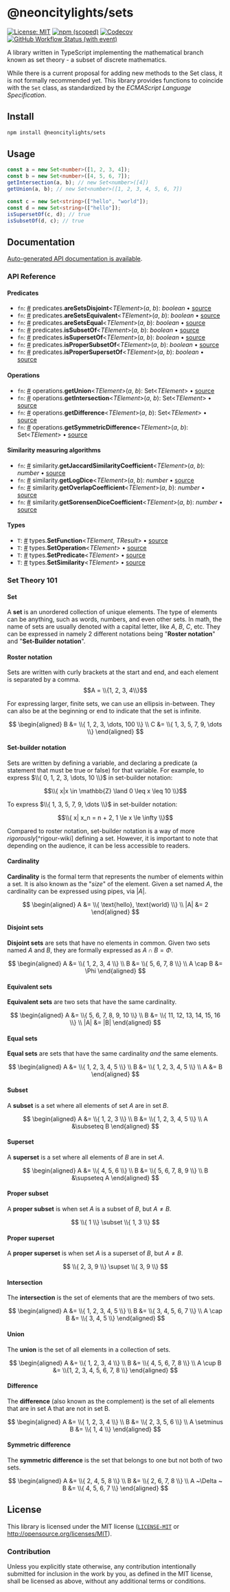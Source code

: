 # @neoncitylights/sets
[![License: MIT](https://img.shields.io/badge/License-MIT-blue.svg?style=flat-square)](https://opensource.org/licenses/MIT)
[![npm (scoped)](https://img.shields.io/npm/v/@neoncitylights/set-theory?style=flat-square)](https://www.npmjs.com/package/@neoncitylights/set-theory)
[![Codecov](https://img.shields.io/codecov/c/github/neoncitylights/ts-sets?style=flat-square&logo=codecov&logoColor=%23fff)](https://codecov.io/gh/neoncitylights/ts-sets)
[![GitHub Workflow Status (with event)](https://img.shields.io/github/actions/workflow/status/neoncitylights/ts-sets/.github%2Fworkflows%2Fmain.yml?style=flat-square)](https://github.com/neoncitylights/ts-sets/actions/workflows/main.yml)

A library written in TypeScript implementing the mathematical branch known as set theory - a subset of discrete mathematics.

While there is a current proposal for adding new methods to the Set class, it is not formally recommended yet. This library provides functions to coincide with the `Set` class, as standardized by the *ECMAScript Language Specification*.

## Install
```bash
npm install @neoncitylights/sets
```

## Usage
```ts
const a = new Set<number>([1, 2, 3, 4]);
const b = new Set<number>([4, 5, 6, 7]);
getIntersection(a, b); // new Set<number>([4])
getUnion(a, b); // new Set<number>([1, 2, 3, 4, 5, 6, 7])

const c = new Set<string>(["hello", "world"]);
const d = new Set<string>(["hello"]);
isSupersetOf(c, d); // true
isSubsetOf(d, c); // true
```

## Documentation
[Auto-generated API documentation is available](https://neoncitylights.github.io/ts-sets/).

### API Reference
#### Predicates
* `fn`: <a href="#areSetsDisjoint">#</a> predicates.**areSetsDisjoint**<*TElement*>(*a*, *b*): *boolean* • [source](./src/predicates.ts)
* `fn`: <a href="#areSetsEquivalent">#</a> predicates.**areSetsEquivalent**<*TElement*>(*a*, *b*): *boolean* • [source](./src/predicates.ts)
* `fn`: <a href="#areSetsEqual">#</a> predicates.**areSetsEqual**<*TElement*>(*a*, *b*): *boolean* • [source](./src/predicates.ts)
* `fn`: <a href="#isSubsetOf">#</a> predicates.**isSubsetOf**<*TElement*>(*a*, *b*): *boolean* • [source](./src/predicates.ts)
* `fn`: <a href="#isSupersetOf">#</a> predicates.**isSupersetOf**<*TElement*>(*a*, *b*): *boolean* • [source](./src/predicates.ts)
* `fn`: <a href="#isProperSubsetOf">#</a> predicates.**isProperSubsetOf**<*TElement*>(*a*, *b*): *boolean* • [source](./src/predicates.ts)
* `fn`: <a href="#isProperSupersetOf">#</a> predicates.**isProperSupersetOf**<*TElement*>(*a*, *b*): *boolean* • [source](./src/predicates.ts)

#### Operations
* `fn`: <a href="#getUnion">#</a> operations.**getUnion**<*TElement*>(*a*, *b*): Set<*TElement*> • [source](./src/operations.ts)
* `fn`: <a href="#getIntersection">#</a> operations.**getIntersection**<*TElement*>(*a*, *b*): Set<*TElement*> • [source](./src/operations.ts)
* `fn`: <a href="#getDifference">#</a> operations.**getDifference**<*TElement*>(*a*, *b*): Set<*TElement*> • [source](./src/operations.ts)
* `fn`: <a href="#getSymmetricDifference">#</a> operations.**getSymmetricDifference**<*TElement*>(*a*, *b*): Set<*TElement*> • [source](./src/operations.ts)

#### Similarity measuring algorithms
* `fn`: <a href="#getJaccardSimilarityCoefficient">#</a> similarity.**getJaccardSimilarityCoefficient**<*TElement*>(*a*, *b*): *number* • [source](./src/similarity.ts)
* `fn`: <a href="#getLogDice">#</a> similarity.**getLogDice**<*TElement*>(*a*, *b*): *number* • [source](./src/similarity.ts)
* `fn`: <a href="#getOverlapCoefficient">#</a> similarity.**getOverlapCoefficient**<*TElement*>(*a*, *b*): *number* • [source](./src/similarity.ts)
* `fn`: <a href="#getSorensenDiceCoefficient">#</a> similarity.**getSorensenDiceCoefficient**<*TElement*>(*a*, *b*): *number* • [source](./src/similarity.ts)

#### Types
* `T`: <a href="#SetFunction">#</a> types.**SetFunction**<*TElement*, *TResult*> • [source](./src/types.ts)
* `T`: <a href="#SetOperation">#</a> types.**SetOperation**<*TElement*> • [source](./src/types.ts)
* `T`: <a href="#SetPredicate">#</a> types.**SetPredicate**<*TElement*> • [source](./src/types.ts)
* `T`: <a href="#SetSimilarity">#</a> types.**SetSimilarity**<*TElement*> • [source](./src/types.ts)

### Set Theory 101
#### Set
A **set** is an unordered collection of unique elements. The type of elements can be anything, such as words, numbers, and even other sets. In math, the name of sets are usually denoted with a capital letter, like $A$, $B$, $C$, etc. They can be expressed in namely 2 different notations being "**Roster notation**" and "**Set-Builder notation**".
#### Roster notation
Sets are written with curly brackets at the start and end, and each element is separated by a comma.
$$A = \\{1, 2, 3, 4\\}$$

For expressing larger, finite sets, we can use an ellipsis in-between. They can also be at the beginning or end to indicate that the set is infinite.

$$
\begin{aligned}
B &= \\{ 1, 2, 3, \dots, 100 \\} \\
C &= \\{ 1, 3, 5, 7, 9, \dots \\}
\end{aligned}
$$

#### Set-builder notation
Sets are written by defining a variable, and declaring a predicate (a statement that must be true or false) for that variable.
For example, to express $\\{ 0, 1, 2, 3, \dots, 10 \\}$ in set-builder notation:

$$\\{ x|x \in \mathbb{Z} \land 0 \leq x \leq 10 \\}$$

To express $\\{ 1, 3, 5, 7, 9, \dots \\}$ in set-builder notation:

$$\\{ x| x_n = n + 2, 1 \le x \le \infty \\}$$

Compared to roster notation, set-builder notation is a way of more *rigorously*[^rigour-wiki] defining a set. However, it is important to note that depending on the audience, it can be less accessible to readers.

#### Cardinality
**Cardinality** is the formal term that represents the number of elements within a set. It is also known as the "*size*" of the element. Given a set named $A$, the cardinality can be expressed using pipes, via $|A|$.

$$
\begin{aligned}
A &= \\{ \text{hello}, \text{world} \\} \\
|A| &= 2
\end{aligned}
$$

#### Disjoint sets
**Disjoint sets** are sets that have no elements in common. Given two sets named $A$ and $B$, they are formally expressed as $A \cap B = \Phi$.

$$
\begin{aligned}
A &= \\{ 1, 2, 3, 4 \\} \\
B &= \\{ 5, 6, 7, 8 \\} \\
A \cap B &= \Phi
\end{aligned}
$$

#### Equivalent sets
**Equivalent sets** are two sets that have the same cardinality.

$$
\begin{aligned}
A &= \\{ 5, 6, 7, 8, 9, 10 \\} \\
B &= \\{ 11, 12, 13, 14, 15, 16 \\} \\
|A| &= |B|
\end{aligned}
$$

#### Equal sets
**Equal sets** are sets that have the same cardinality *and* the same elements.

$$
\begin{aligned}
A &= \\{ 1, 2, 3, 4, 5 \\} \\
B &= \\{ 1, 2, 3, 4, 5 \\} \\
A &= B
\end{aligned}
$$

#### Subset
A **subset** is a set where all elements of set $A$ are in set $B$.

$$
\begin{aligned}
A &= \\{ 1, 2, 3 \\} \\
B &= \\{ 1, 2, 3, 4, 5 \\} \\
A &\subseteq B
\end{aligned}
$$

#### Superset
A **superset** is a set where all elements of $B$ are in set $A$.

$$
\begin{aligned}
A &= \\{ 4, 5, 6 \\} \\
B &= \\{ 5, 6, 7, 8, 9 \\} \\
B &\supseteq A
\end{aligned}
$$

#### Proper subset
A **proper subset** is when set $A$ is a subset of $B$, but $A \neq B$.

$$
\\{ 1 \\} \subset \\{ 1, 3 \\}
$$

#### Proper superset
A **proper superset** is when set $A$ is a superset of $B$, but $A \neq B$.

$$
\\{ 2, 3, 9 \\} \supset \\{ 3, 9 \\}
$$

#### Intersection
The **intersection** is the set of elements that are the members of two sets.

$$
\begin{aligned}
A &= \\{ 1, 2, 3, 4, 5 \\} \\
B &= \\{ 3, 4, 5, 6, 7 \\} \\
A \cap B &= \\{ 3, 4, 5 \\}
\end{aligned}
$$

#### Union
The **union** is the set of all elements in a collection of sets.

$$
\begin{aligned}
A &= \\{ 1, 2, 3, 4 \\} \\
B &= \\{ 4, 5, 6, 7, 8 \\} \\
A \cup B &= \\{1, 2, 3, 4, 5, 6, 7, 8 \\}
\end{aligned}
$$

#### Difference
The **difference** (also known as the complement) is the set of all elements that are in set A that are not in set B.

$$
\begin{aligned}
A &= \\{ 1, 2, 3, 4 \\} \\
B &= \\{ 2, 3, 5, 6 \\} \\
A \setminus B &= \\{ 1, 4 \\}
\end{aligned}
$$

#### Symmetric difference
The **symmetric difference** is the set that belongs to one but not both of two sets.

$$
\begin{aligned}
A &= \\{ 2, 4, 5, 8 \\} \\
B &= \\{ 2, 6, 7, 8 \\} \\
A ~\Delta ~ B &= \\{ 4, 5, 6, 7 \\}
\end{aligned}
$$

## License

This library is licensed under the MIT license ([`LICENSE-MIT`](./LICENSE) or <http://opensource.org/licenses/MIT>).

### Contribution

Unless you explicitly state otherwise, any contribution intentionally submitted for inclusion in the work by you, as defined in the MIT license, shall be licensed as above, without any additional terms or conditions.
